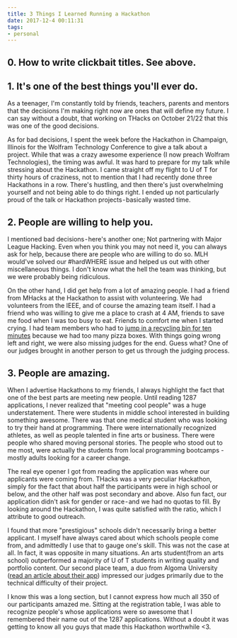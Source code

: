 ```yaml
---
title: 3 Things I Learned Running a Hackathon
date: 2017-12-4 00:11:31
tags:
- personal
---
```

## 0. How to write clickbait titles. See above.

## 1. It's one of the best things you'll ever do.

As a teenager, I'm constantly told by friends, teachers, parents and mentors that the decisions I'm making right now are ones that will define my future. I can say without a doubt, that working on THacks on October 21/22 that this was one of the good decisions.

As for bad decisions, I spent the week before the Hackathon in Champaign, Illinois for the Wolfram Technology Conference to give a talk about a project. While that was a crazy awesome experience (I now preach Wolfram Technologies), the timing was awful. It was hard to prepare for my talk while stressing about the Hackathon. I came straight off my flight to U of T for thirty hours of craziness, not to mention that I had recently done three Hackathons in a row. <span class="pink-highlight">There's hustling, and then there's just overwhelming yourself and not being able to do things right.</span> I ended up not particularly proud of the talk or Hackathon projects - basically wasted time.

## 2. People are willing to help you.
I mentioned bad decisions - here's another one; Not partnering with Major League Hacking. Even when you think you may not need it, <span class="pink-highlight">you can always ask for help, because there are people who are willing to do so.</span> MLH would've solved our #hardWHERE issue and helped us out with other miscellaneous things. I don't know what the hell the team was thinking, but we were probably being ridiculous.

On the other hand, I did get help from a lot of amazing people. I had a friend from MHacks at the Hackathon to assist with volunteering. We had volunteers from the IEEE, and of course the amazing team itself. I had a friend who was willing to give me a place to crash at 4 AM, friends to save me food when I was too busy to eat. Friends to comfort me when I started crying. I had team members who had to [jump in a recycling bin for ten minutes](https://photos.app.goo.gl/Mh1LbjUjNpI755fJ3) because we had too many pizza boxes. With things going wrong left and right, we were also missing judges for the end. Guess what? One of our judges brought in another person to get us through the judging process.


## 3. People are amazing.
When I advertise Hackathons to my friends, I always highlight the fact that one of the best parts are meeting new people. <span class="pink-highlight">Until reading 1287 applications, I never realized that "meeting cool people" was a huge understatement.</span> There were students in middle school interested in building something awesome. There was that one medical student who was looking to try their hand at programming. There were internationally recognized athletes, as well as people talented in fine arts or business. There were people who shared moving personal stories. The people who stood out to me most, were actually the students from local programming bootcamps - mostly adults looking for a career change.

The real eye opener I got from reading the application was where our applicants were coming from. THacks was a very peculiar Hackathon, simply for the fact that about half the participants were in high school or below, and the other half was post secondary and above. Also fun fact, our application didn't ask for gender or race - and we had no quotas to fill. By looking around the Hackathon, I was quite satisfied with the ratio, which I attribute to good outreach.

I found that more <span class="pink-highlight">"prestigious" schools didn't necessarily bring a better applicant</span>. I myself have always cared about which schools people come from, and admittedly I use that to gauge one's skill. This was not the case at all. In fact, it was opposite in many situations. An arts student(from an arts school) outperformed a majority of U of T students in writing quality and portfolio content. Our second place team, a duo from Algoma University ([read an article about their app](https://medium.com/@kfarwell/how-to-save-millions-on-your-garbage-twilio-app-27ea80a08e8)) impressed our judges primarily due to the technical difficulty of their project.

I know this was a long section, but I cannot express how much all 350 of our participants amazed me. Sitting at the registration table, I was able to recognize people's whose applications were so awesome that I remembered their name out of the 1287 applications. Without a doubt it was getting to know all you guys that made this Hackathon worthwhile <span class="pink-highlight"><3</span>.
